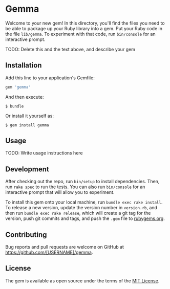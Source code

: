 # Gemma

Welcome to your new gem! In this directory, you'll find the files you need to be able to package up your Ruby library into a gem. Put your Ruby code in the file `lib/gemma`. To experiment with that code, run `bin/console` for an interactive prompt.

TODO: Delete this and the text above, and describe your gem

## Installation

Add this line to your application's Gemfile:

```ruby
gem 'gemma'
```

And then execute:

    $ bundle

Or install it yourself as:

    $ gem install gemma

## Usage

TODO: Write usage instructions here

## Development

After checking out the repo, run `bin/setup` to install dependencies. Then, run `rake spec` to run the tests. You can also run `bin/console` for an interactive prompt that will allow you to experiment.

To install this gem onto your local machine, run `bundle exec rake install`. To release a new version, update the version number in `version.rb`, and then run `bundle exec rake release`, which will create a git tag for the version, push git commits and tags, and push the `.gem` file to [rubygems.org](https://rubygems.org).

## Contributing

Bug reports and pull requests are welcome on GitHub at https://github.com/[USERNAME]/gemma.


## License

The gem is available as open source under the terms of the [MIT License](http://opensource.org/licenses/MIT).

